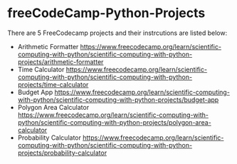 # freeCodeCamp-Python-Projects

There are 5 FreeCodecamp projects and their instrcutions are listed below:

- Arithmetic Formatter https://www.freecodecamp.org/learn/scientific-computing-with-python/scientific-computing-with-python-projects/arithmetic-formatter
- Time Calculator https://www.freecodecamp.org/learn/scientific-computing-with-python/scientific-computing-with-python-projects/time-calculator
- Budget App https://www.freecodecamp.org/learn/scientific-computing-with-python/scientific-computing-with-python-projects/budget-app
- Polygon Area Calculator https://www.freecodecamp.org/learn/scientific-computing-with-python/scientific-computing-with-python-projects/polygon-area-calculator
- Probability Calculator https://www.freecodecamp.org/learn/scientific-computing-with-python/scientific-computing-with-python-projects/probability-calculator

